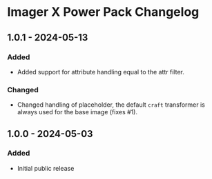# Imager X Power Pack Changelog

## 1.0.1 - 2024-05-13

### Added
- Added support for attribute handling equal to the attr filter.

### Changed
- Changed handling of placeholder, the default `craft` transformer is always used for the base image (fixes #1).

## 1.0.0 - 2024-05-03

### Added
- Initial public release
